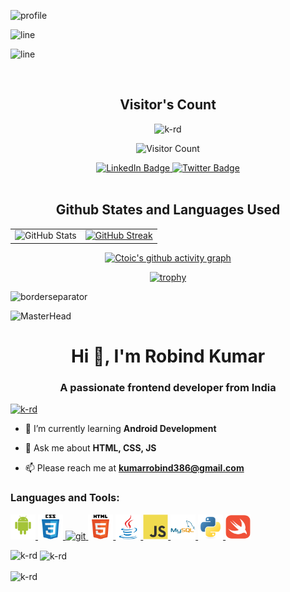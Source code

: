 ![profile](https://github.com/K-RD/K-RD/assets/108448353/4b617ec2-9f3c-4c96-97e9-70876406a3a8)


![line](https://github.com/K-RD/K-RD/assets/108448353/a5296ebe-ab0b-4339-bb71-8ac6fbd55db4)


![line](https://github.com/K-RD/K-RD/assets/108448353/a5296ebe-ab0b-4339-bb71-8ac6fbd55db4)

<br>
<div align="center">
  <h2> Visitor's Count</h2>
<img src="https://komarev.com/ghpvc/?username=k-rd&label=Profile%20views&color=0e75b6&style=flat" alt="k-rd"/>

![Visitor Count](https://profile-counter.glitch.me/{k-rd}/count.svg) 

</div>
<div id="header" align="center">
  <div id="badges">
  <a href="https://www.linkedin.com/in/najam-ali-abbas-614211216/">
    <img src="https://img.shields.io/badge/LinkedIn-blue?style=for-the-badge&logo=linkedin&logoColor=white" alt="LinkedIn Badge"/>
  </a>
  
    
  <a href="https://twitter.com/Ct0ic">
    <img src="https://img.shields.io/badge/Twitter-blue?style=for-the-badge&logo=twitter&logoColor=white" alt="Twitter Badge"/>
  </a>
  </div>
</div>

<br>

<div align="center">

  <div>
    <h2 alig="center"> Github States and Languages Used </h2>
  </div>

  <table>
  <tr>
    <td align="center">
      <img src="https://github-readme-stats.vercel.app/api?username=k-rd&show_icons=true&theme=radical" alt="GitHub Stats" />
    </td>
    <td align="center">
      <a href="https://git.io/streak-stats">
        <img src="https://streak-stats.demolab.com/?user=k-rd&theme=radical" alt="GitHub Streak" />
      </a>
    </td>
  </tr>
</table>

<div align="center">




    
  [![Ctoic's github activity graph](https://github-readme-activity-graph.vercel.app/graph?username=k-rd&theme=rogue)](https://github.com/k-rd/github-readme-activity-graph)





</div>


<div>
  
[![trophy](https://github-profile-trophy.vercel.app/?username=ctoic&theme=radical&row=2&column=4&margin-w=15&margin-h=15)](https://github.com/ctoic/github-profile-trophy)
</div>

</div>
</div>

![borderseparator](https://github.com/Ctoic/Ctoic/assets/90936436/ff2a1e28-a7ad-448e-a20e-cc3a62715e72)



<!-- Old Code -->
![MasterHead](https://user-images.githubusercontent.com/108448353/201391229-619efd6d-4c86-4cd8-bb0c-bcb7aae3c7a2.png)
<h1 align="center">Hi 👋, I'm Robind Kumar</h1>
<h3 align="center">A passionate frontend developer from India</h3>
<!-- <img align="right" alt="Coding" width="300" src="https://cdn.dribbble.com/users/1162077/screenshots/3848914/programmer.gif"> -->


<p align="left"> <a href="https://github.com/ryo-ma/github-profile-trophy"><img src="https://github-profile-trophy.vercel.app/?username=k-rd" alt="k-rd" /></a> </p>

- 🌱 I’m currently learning **Android Development**

- 💬 Ask me about **HTML, CSS, JS**

- 📫 Please reach me at **kumarrobind386@gmail.com**

<!-- <h3 align="left">Connect with me:</h3>
<p align="left">
<a href="https://linkedin.com/in/kumarrobind386" target="blank"><img align="center" src="https://raw.githubusercontent.com/rahuldkjain/github-profile-readme-generator/master/src/images/icons/Social/linked-in-alt.svg" alt="k-rd" height="30" width="40" /></a>
</p> -->

<h3 align="left">Languages and Tools:</h3>
<p align="left"> <a href="https://developer.android.com" target="_blank" rel="noreferrer"> <img src="https://raw.githubusercontent.com/devicons/devicon/master/icons/android/android-original-wordmark.svg" alt="android" width="40" height="40"/> </a> <a href="https://www.w3schools.com/css/" target="_blank" rel="noreferrer"> <img src="https://raw.githubusercontent.com/devicons/devicon/master/icons/css3/css3-original-wordmark.svg" alt="css3" width="40" height="40"/> </a> <a href="https://git-scm.com/" target="_blank" rel="noreferrer"> <img src="https://www.vectorlogo.zone/logos/git-scm/git-scm-icon.svg" alt="git" width="40" height="40"/> </a> <a href="https://www.w3.org/html/" target="_blank" rel="noreferrer"> <img src="https://raw.githubusercontent.com/devicons/devicon/master/icons/html5/html5-original-wordmark.svg" alt="html5" width="40" height="40"/> </a> <a href="https://www.java.com" target="_blank" rel="noreferrer"> <img src="https://raw.githubusercontent.com/devicons/devicon/master/icons/java/java-original.svg" alt="java" width="40" height="40"/> </a> <a href="https://developer.mozilla.org/en-US/docs/Web/JavaScript" target="_blank" rel="noreferrer"> <img src="https://raw.githubusercontent.com/devicons/devicon/master/icons/javascript/javascript-original.svg" alt="javascript" width="40" height="40"/> </a> <a href="https://www.mysql.com/" target="_blank" rel="noreferrer"> <img src="https://raw.githubusercontent.com/devicons/devicon/master/icons/mysql/mysql-original-wordmark.svg" alt="mysql" width="40" height="40"/> </a> <a href="https://www.python.org" target="_blank" rel="noreferrer"> <img src="https://raw.githubusercontent.com/devicons/devicon/master/icons/python/python-original.svg" alt="python" width="40" height="40"/> </a> <a href="https://developer.apple.com/swift/" target="_blank" rel="noreferrer"> <img src="https://raw.githubusercontent.com/devicons/devicon/master/icons/swift/swift-original.svg" alt="swift" width="40" height="40"/> </a> </p>

<p><img align="left" src="https://github-readme-stats.vercel.app/api/top-langs?username=k-rd&show_icons=true&locale=en&layout=compact" alt="k-rd" /></p>

<p>&nbsp;<img align="center" src="https://github-readme-stats.vercel.app/api?username=k-rd&show_icons=true&locale=en" alt="k-rd" /></p>

<p><img align="center" src="https://github-readme-streak-stats.herokuapp.com/?user=k-rd&" alt="k-rd" /></p>
